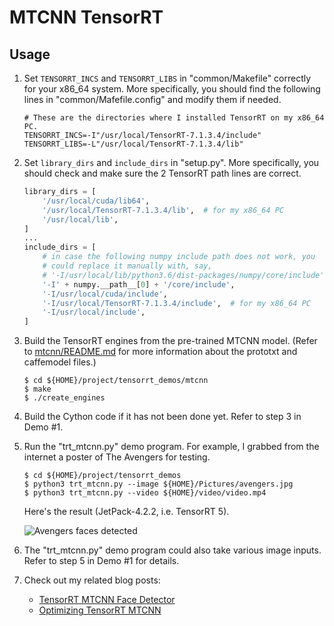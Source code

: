 # MTCNN TensorRT

## Usage

1. Set `TENSORRT_INCS` and `TENSORRT_LIBS` in "common/Makefile" correctly for your x86_64 system. More
   specifically, you should find the following lines in "common/Mafefile.config" and modify them if needed.

   ```
   # These are the directories where I installed TensorRT on my x86_64 PC.
   TENSORRT_INCS=-I"/usr/local/TensorRT-7.1.3.4/include"
   TENSORRT_LIBS=-L"/usr/local/TensorRT-7.1.3.4/lib"
   ```

2. Set `library_dirs` and `include_dirs` in "setup.py". More specifically, you should check and make sure the 2 TensorRT
   path lines are correct.

   ```python
   library_dirs = [
       '/usr/local/cuda/lib64',
       '/usr/local/TensorRT-7.1.3.4/lib',  # for my x86_64 PC
       '/usr/local/lib',
   ]
   ...
   include_dirs = [
       # in case the following numpy include path does not work, you
       # could replace it manually with, say,
       # '-I/usr/local/lib/python3.6/dist-packages/numpy/core/include',
       '-I' + numpy.__path__[0] + '/core/include',
       '-I/usr/local/cuda/include',
       '-I/usr/local/TensorRT-7.1.3.4/include',  # for my x86_64 PC
       '-I/usr/local/include',
   ]
   ```
1. Build the TensorRT engines from the pre-trained MTCNN model.  (Refer to [mtcnn/README.md](https://github.com/jkjung-avt/tensorrt_demos/blob/master/mtcnn/README.md) for more information about the prototxt and caffemodel files.)

   ```shell
   $ cd ${HOME}/project/tensorrt_demos/mtcnn
   $ make
   $ ./create_engines
   ```

2. Build the Cython code if it has not been done yet.  Refer to step 3 in Demo #1.

3. Run the "trt_mtcnn.py" demo program.  For example, I grabbed from the internet a poster of The Avengers for testing.

   ```shell
   $ cd ${HOME}/project/tensorrt_demos
   $ python3 trt_mtcnn.py --image ${HOME}/Pictures/avengers.jpg
   $ python3 trt_mtcnn.py --video ${HOME}/video/video.mp4
   ```

   Here's the result (JetPack-4.2.2, i.e. TensorRT 5).

   ![Avengers faces detected](https://raw.githubusercontent.com/jkjung-avt/tensorrt_demos/master/doc/avengers.png)

4. The "trt_mtcnn.py" demo program could also take various image inputs.  Refer to step 5 in Demo #1 for details.

5. Check out my related blog posts:

   * [TensorRT MTCNN Face Detector](https://jkjung-avt.github.io/tensorrt-mtcnn/)
   * [Optimizing TensorRT MTCNN](https://jkjung-avt.github.io/optimize-mtcnn/)



